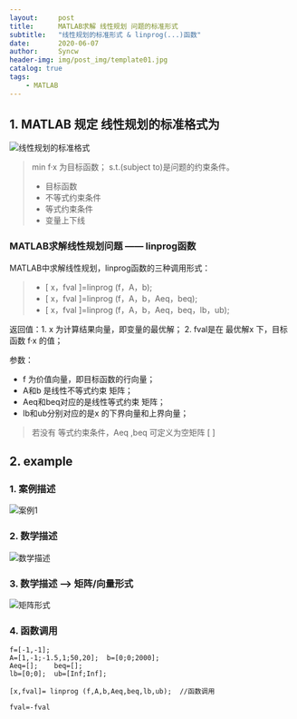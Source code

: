 ```yaml
---
layout:     post
title:      MATLAB求解 线性规划 问题的标准形式
subtitle:   "线性规划的标准形式 & linprog(...)函数"
date:       2020-06-07
author:     Syncw
header-img: img/post_img/template01.jpg
catalog: true
tags:
    - MATLAB
---
```


<!--本文图片路径：img/post_img/lingrog/matlab -->

## 1. MATLAB 规定 线性规划的标准格式为

![线性规划的标准格式](https://www.syncw.work/img/post_img/matlab/lingrog/01.png)

 >min f·x 为目标函数；  s.t.(subject to)是问题的约束条件。
 > + 目标函数
 > + 不等式约束条件
 > + 等式约束条件
 > + 变量上下线
 
### MATLAB求解线性规划问题 —— linprog函数 

 MATLAB中求解线性规划，linprog函数的三种调用形式：
 > + [ x，fval ]=linprog (f，A，b);
 > + [ x，fval ]=linprog (f，A，b，Aeq，beq);
 > + [ x，fval ]=linprog (f，A，b，Aeq，beq，lb，ub);

返回值：1. x 为计算结果向量，即变量的最优解； 2. fval是在 最优解x 下，目标函数 f·x 的值；

参数：
 + f 为价值向量，即目标函数的行向量；
 + A和b 是线性不等式约束 矩阵；
 + Aeq和beq对应的是线性等式约束 矩阵；
 + lb和ub分别对应的是x 的下界向量和上界向量；

> 若没有 等式约束条件，Aeq ,beq 可定义为空矩阵 \[ \]

## 2. example

### 1. 案例描述
 ![案例1](https://www.syncw.work/img/post_img/matlab/lingrog/02.png)

### 2. 数学描述
 ![数学描述](https://www.syncw.work/img/post_img/matlab/lingrog/03.png)

### 3. 数学描述 --> 矩阵/向量形式
 ![矩阵形式](https://www.syncw.work/img/post_img/matlab/lingrog/04.png)

### 4. 函数调用

```
f=[-1,-1];
A=[1,-1;-1.5,1;50,20];  b=[0;0;2000];
Aeq=[];    beq=[];
lb=[0;0];  ub=[Inf;Inf];

[x,fval]= linprog (f,A,b,Aeq,beq,lb,ub);  //函数调用

fval=-fval
```





